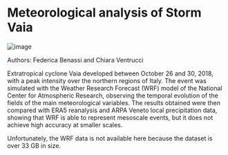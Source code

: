 ﻿# Meteorological analysis of Storm Vaia
 
 ![image](https://user-images.githubusercontent.com/72738968/218723745-28d3bf34-5fcb-4e75-a160-b3bc4345f1c5.png)
 
 
Authors: Federica Benassi and Chiara Ventrucci
 
Extratropical cyclone Vaia developed between October 26 and 30, 2018, with a peak intensity over the northern regions of Italy. The event was simulated with the Weather Research Forecast (WRF) model of the National Center for Atmospheric Research, observing the temporal evolution of the fields of the main meteorological variables. The results obtained were then compared with ERA5 reanalysis and ARPA Veneto local precipitation data, showing that WRF is able to represent mesoscale events, but it does not achieve high accuracy at smaller scales.

Unfortunately, the WRF data is not available here because the dataset is over 33 GB in size. 
